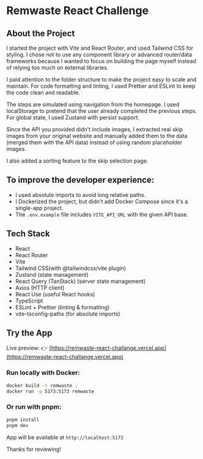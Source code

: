 # Remwaste React Challenge

## About the Project

I started the project with Vite and React Router, and used Tailwind CSS for styling. I chose not to use any component library or advanced router/data frameworks because I wanted to focus on building the page myself instead of relying too much on external libraries.

I paid attention to the folder structure to make the project easy to scale and maintain. For code formatting and linting, I used Prettier and ESLint to keep the code clean and readable.

The steps are simulated using navigation from the homepage. I used localStorage to pretend that the user already completed the previous steps. For global state, I used Zustand with persist support.

Since the API you provided didn't include images, I extracted real skip images from your original website and manually added them to the data (merged them with the API data) instead of using random placeholder images.

I also added a sorting feature to the skip selection page.

## To improve the developer experience:

- I used absolute imports to avoid long relative paths.
- I Dockerized the project, but didn't add Docker Compose since it's a single-app project.
- The `.env.example` file includes `VITE_API_URL` with the given API base.

## Tech Stack

- React
- React Router
- Vite
- Tailwind CSS(with @tailwindcss/vite plugin)
- Zustand (state management)
- React Query (TanStack) (server state management)
- Axios (HTTP client)
- React Use (useful React hooks)
- TypeScript
- ESLint + Prettier (linting & formatting)
- vite-tsconfig-paths (for absolute imports)

## Try the App

Live preview: 👉 [https://remwaste-react-challange.vercel.app](https://remwaste-react-challange.vercel.app)

### Run locally with Docker:

```bash
docker build -t remwaste .
docker run -p 5173:5173 remwaste
```

### Or run with pnpm:

```bash
pnpm install
pnpm dev
```

App will be available at `http://localhost:5173`

Thanks for reviewing!
